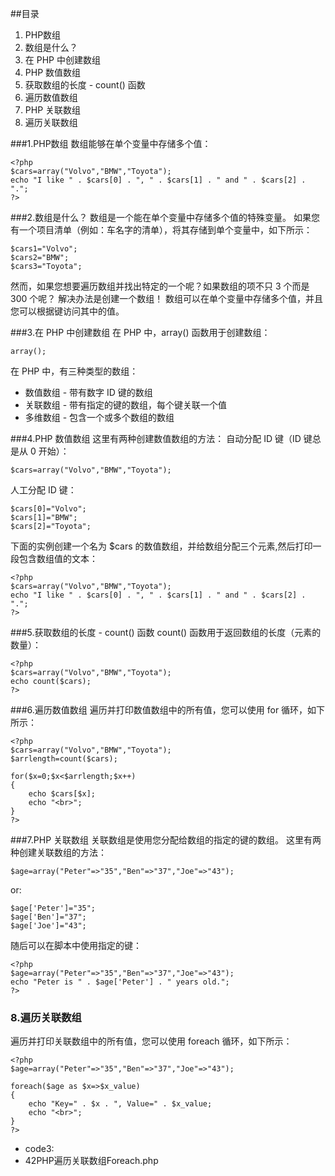 
##目录
1. PHP数组
2. 数组是什么？
3. 在 PHP 中创建数组
4. PHP 数值数组
5. 获取数组的长度 - count() 函数
6. 遍历数值数组
7. PHP 关联数组
8. 遍历关联数组

###1.PHP数组
数组能够在单个变量中存储多个值：
```
<?php
$cars=array("Volvo","BMW","Toyota");
echo "I like " . $cars[0] . ", " . $cars[1] . " and " . $cars[2] . ".";
?>
```

###2.数组是什么？
数组是一个能在单个变量中存储多个值的特殊变量。
如果您有一个项目清单（例如：车名字的清单），将其存储到单个变量中，如下所示：
```
$cars1="Volvo";
$cars2="BMW";
$cars3="Toyota";
```
然而，如果您想要遍历数组并找出特定的一个呢？如果数组的项不只 3 个而是 300 个呢？
解决办法是创建一个数组！
数组可以在单个变量中存储多个值，并且您可以根据键访问其中的值。

###3.在 PHP 中创建数组
在 PHP 中，array() 函数用于创建数组：
```
array();
```
在 PHP 中，有三种类型的数组：
* 数值数组 - 带有数字 ID 键的数组
* 关联数组 - 带有指定的键的数组，每个键关联一个值
* 多维数组 - 包含一个或多个数组的数组

###4.PHP 数值数组
这里有两种创建数值数组的方法：
自动分配 ID 键（ID 键总是从 0 开始）：
```
$cars=array("Volvo","BMW","Toyota");
```
人工分配 ID 键：
```
$cars[0]="Volvo";
$cars[1]="BMW";
$cars[2]="Toyota";
```
下面的实例创建一个名为 $cars 的数值数组，并给数组分配三个元素,然后打印一段包含数组值的文本：
```
<?php
$cars=array("Volvo","BMW","Toyota");
echo "I like " . $cars[0] . ", " . $cars[1] . " and " . $cars[2] . ".";
?>
```
###5.获取数组的长度 - count() 函数
count() 函数用于返回数组的长度（元素的数量）：
```
<?php
$cars=array("Volvo","BMW","Toyota");
echo count($cars);
?>
```
###6.遍历数值数组
遍历并打印数值数组中的所有值，您可以使用 for 循环，如下所示：
```
<?php
$cars=array("Volvo","BMW","Toyota");
$arrlength=count($cars);

for($x=0;$x<$arrlength;$x++)
{
    echo $cars[$x];
    echo "<br>";
}
?>
```
###7.PHP 关联数组
关联数组是使用您分配给数组的指定的键的数组。
这里有两种创建关联数组的方法：
```
$age=array("Peter"=>"35","Ben"=>"37","Joe"=>"43");
```
or:
```
$age['Peter']="35";
$age['Ben']="37";
$age['Joe']="43";
```
随后可以在脚本中使用指定的键：
```
<?php
$age=array("Peter"=>"35","Ben"=>"37","Joe"=>"43");
echo "Peter is " . $age['Peter'] . " years old.";
?>
```
### 8.遍历关联数组
遍历并打印关联数组中的所有值，您可以使用 foreach 循环，如下所示：
```
<?php
$age=array("Peter"=>"35","Ben"=>"37","Joe"=>"43");
 
foreach($age as $x=>$x_value)
{
    echo "Key=" . $x . ", Value=" . $x_value;
    echo "<br>";
}
?>
```
* code3:
* 42PHP遍历关联数组Foreach.php

